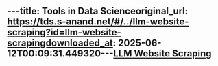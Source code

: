 ---title: Tools in Data Scienceoriginal_url: https://tds.s-anand.net/#/../llm-website-scraping?id=llm-website-scrapingdownloaded_at: 2025-06-12T00:09:31.449320---[LLM Website Scraping](#/../llm-website-scraping?id=llm-website-scraping)
-------------------------------------------------------------------------